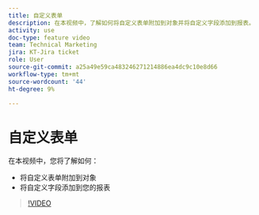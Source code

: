 ```yaml
---
title: 自定义表单
description: 在本视频中，了解如何将自定义表单附加到对象并将自定义字段添加到报表。
activity: use
doc-type: feature video
team: Technical Marketing
jira: KT-Jira ticket
role: User
source-git-commit: a25a49e59ca483246271214886ea4dc9c10e8d66
workflow-type: tm+mt
source-wordcount: '44'
ht-degree: 9%

---
```


# 自定义表单

在本视频中，您将了解如何：

* 将自定义表单附加到对象
* 将自定义字段添加到您的报表

>[!VIDEO](https://video.tv.adobe.com/v/335173/?quality=12&learn=on)
